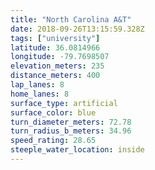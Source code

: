 ```yaml
---
title: "North Carolina A&T"
date: 2018-09-26T13:15:59.328Z
tags: ["university"]
latitude: 36.0814966
longitude: -79.7698507
elevation_meters: 235
distance_meters: 400
lap_lanes: 8
home_lanes: 8
surface_type: artificial
surface_color: blue
turn_diameter_meters: 72.78
turn_radius_b_meters: 34.96
speed_rating: 28.65
steeple_water_location: inside
---
```


